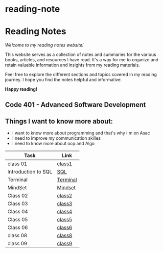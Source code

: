 # reading-note

# Reading Notes

*Welcome to my reading notes website!*

This website serves as a collection of notes and summaries for the various books, articles, and resources I have read. It's a way for me to organize and retain valuable information and insights from my reading materials.

Feel free to explore the different sections and topics covered in my reading journey. I hope you find the notes helpful and informative.

**Happy reading!**

## Code 401 - Advanced Software Development


## Things I want to know more about:
 - i want to know more about programming and that's why i'm on Asac
 - i need to improve my communication skilles 
 - i need to know more about oop and Algo


| Task                                | Link                         |
|-------------------------------------|------------------------------|
| class 01                            | [class1](./ReadingClass1.md) |
| Introduction to SQL                 | [SQL](./SQL.md)              |
| Terminal                            | [Terminal](./Terminal.md)    |
| MindSet                             | [Mindset](./mindset.md)      |
| Class 02                            | [class2](./ReadingClass2.md) |
| Class 03                            | [class3](./ReadingClass3.md) |
| Class 04                            | [class4](./ReadingClass4.md) |
| Class 05                            | [class5](./ReadingClass5.md) |
| Class 06                            | [class6](./ReadingClass6.md) |
| class 08                            | [class8](./ReadingClass8.md) |
| class 09                            |  [class9](./ReadingClass9.md)|